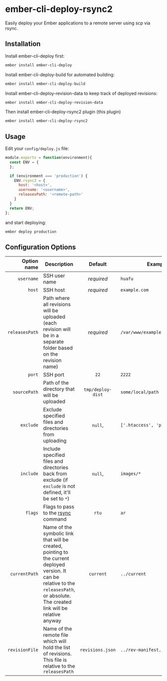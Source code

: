 # ember-cli-deploy-rsync2
Easily deploy your Ember applications to a remote server using scp via rsync.

## Installation
Install ember-cli-deploy first:
```bash
ember install ember-cli-deploy
```
Install ember-cli-deploy-build for automated building:
```bash
ember install ember-cli-deploy-build
```
Install ember-cli-deploy-revision-data to keep track of deployed revisions:
```bash
ember install ember-cli-deploy-revision-data
```
Then install ember-cli-deploy-rsync2 plugin (this plugin)
```bash
ember install ember-cli-deploy-rsync2
```
## Usage
Edit your `config/deploy.js` file:
```javascript
module.exports = function(environment){
  const ENV = {
  };

  if (environment === 'production') {
    ENV.rsync2 = {
      host: '<host>',
      username: '<username>',
      releasesPath: '<remote-path>'
    }
  }
  return ENV;
};

```
and start deploying:
```bash
ember deploy production
```

## Configuration Options


Option name | Description | Default | Examples
---: | --- | :---: | ---
`username` | SSH user name | *required* | `huafu`
`host` | SSH host | *required* | `example.com`
`releasesPath` | Path where all revisions will be uploaded (each revision will be in a separate folder based on the revision name) | *required* | `/var/www/example.com/revisions`
`port` | SSH port | `22` | `2222`
`sourcePath` | Path of the directory that will be uploaded | `tmp/deploy-dist` | `some/local/path`
`exclude` | Exclude specified files and directories from uploading | `null`, | `['.htaccess', 'private']`
`include` | Include specified files and directories back from exclude (if `exclude` is not defined, it'll be set to `*`) | `null`, | `images/*`
`flags` | Flags to pass to the [rsync](https://www.npmjs.com/package/rsync#flagsflags-set) command | `rtu` | `ar`
`currentPath` | Name of the symbolic link that will be created, pointing to the current deployed version. It can be relative to the `releasesPath`, or absolute. The created link will be relative anyway | `current` | `../current`
`revisionFile` | Name of the remote file which will hold the list of revisions. This file is relative to the `releasesPath` | `revisions.json` | `../rev-manifest.json`
